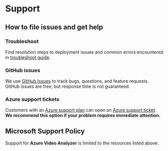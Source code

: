 # Support

## How to file issues and get help  

### Troubleshoot

Find resolution steps to deployment issues and common errors encountered in [troubleshoot guide](https://docs.microsoft.com/azure/azure-video-analyzer/video-analyzer-docs/troubleshoot).

### GitHub issues

We use [GitHub Issues](https://github.com/Azure/video-analyzer/issues) to track bugs, questions, and feature requests. GitHub issues are free, but response time is not guaranteed.

### Azure support tickets

Customers with an [Azure support plan](https://azure.microsoft.com/support/options/) can open an [Azure support ticket](https://azure.microsoft.com/support/create-ticket/).
**We recommend this option if your problem requires immediate attention.**


## Microsoft Support Policy  

Support for **Azure Video Analyzer** is limited to the resources listed above.

